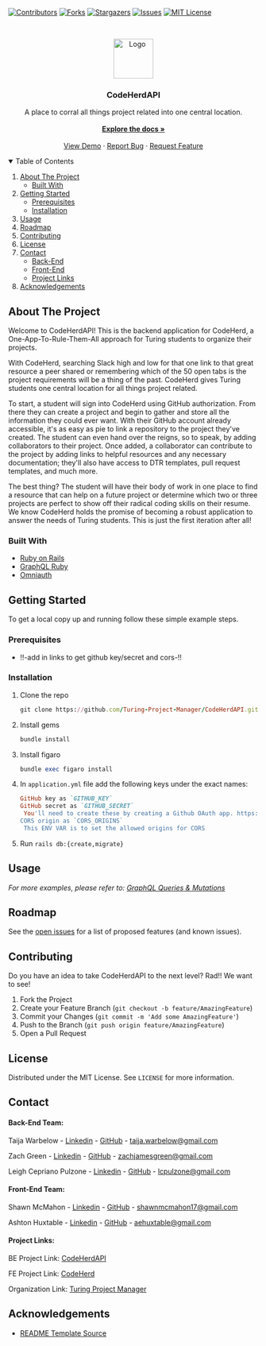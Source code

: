 [![Contributors][contributors-shield]][contributors-url]
[![Forks][forks-shield]][forks-url]
[![Stargazers][stars-shield]][stars-url]
[![Issues][issues-shield]][issues-url]
[![MIT License][license-shield]][license-url]


<!-- PROJECT LOGO -->
<br />
<p align="center">
  <a href="https://github.com/othneildrew/Best-README-Template">
    <img src="images/logo.png" alt="Logo" width="80" height="80">
  </a>

  <h3 align="center">CodeHerdAPI</h3>

  <p align="center">
    A place to corral all things project related into one central location.  
    <br />
    <br />
    <a href="https://github.com/othneildrew/Best-README-Template"><strong>Explore the docs »</strong></a>
    <br />
    <br />
    <a href="https://github.com/othneildrew/Best-README-Template">View Demo</a>
    ·
    <a href="https://github.com/othneildrew/Best-README-Template/issues">Report Bug</a>
    ·
    <a href="https://github.com/othneildrew/Best-README-Template/issues">Request Feature</a>
  </p>
</p>



<!-- TABLE OF CONTENTS -->
<details open="open">
  <summary>Table of Contents</summary>
  <ol>
    <li>
      <a href="#about-the-project">About The Project</a>
      <ul>
        <li><a href="#built-with">Built With</a></li>
      </ul>
    </li>
    <li>
      <a href="#getting-started">Getting Started</a>
      <ul>
        <li><a href="#prerequisites">Prerequisites</a></li>
        <li><a href="#installation">Installation</a></li>
      </ul>
    </li>
    <li><a href="#usage">Usage</a></li>
    <li><a href="#roadmap">Roadmap</a></li>
    <li><a href="#contributing">Contributing</a></li>
    <li><a href="#license">License</a></li>
    <li><a href="#contact">Contact</a>
      <ul>
        <li><a href="#backend">Back-End</a></li>
      </ul>
      <ul>
        <li><a href="#frontend">Front-End</a></li>
      </ul>
      <ul>
        <li><a href="#project-links">Project Links</a></li>
      </ul>
    </li>
    <li><a href="#acknowledgements">Acknowledgements</a></li>
  </ol>
</details>



<!-- ABOUT THE PROJECT -->
## About The Project

Welcome to CodeHerdAPI! This is the backend application for CodeHerd, a One-App-To-Rule-Them-All approach for Turing students to organize their projects.   

With CodeHerd, searching Slack high and low for that one link to that great resource a peer shared or remembering which of the 50 open tabs is the project requirements will be a thing of the past.  CodeHerd gives Turing students one central location for all things project related.  

To start, a student will sign into CodeHerd using GitHub authorization. From there they can create a project and begin to gather and store all the information they could ever want.  With their GitHub account already accessible, it's as easy as pie to link a repository to the project they've created.  The student can even hand over the reigns, so to speak, by adding collaborators to their project.  Once added, a collaborator can contribute to the project by adding links to helpful resources and any necessary documentation; they'll also have access to DTR templates, pull request templates, and much more.  

The best thing?  The student will have their body of work in one place to find a resource that can help on a future project or determine which two or three projects are perfect to show off their radical coding skills on their resume.  We know CodeHerd holds the promise of becoming a robust application to answer the needs of Turing students.  This is just the first iteration after all!  

### Built With

* [Ruby on Rails](https://rubyonrails.org/)
* [GraphQL Ruby](https://graphql-ruby.org/)
* [Omniauth](https://github.com/omniauth/omniauth)

<!-- GETTING STARTED -->
## Getting Started

To get a local copy up and running follow these simple example steps.

### Prerequisites

* !!-add in links to get github key/secret and cors-!!

### Installation

1. Clone the repo
   ```rb
   git clone https://github.com/Turing-Project-Manager/CodeHerdAPI.git
   ```
2. Install gems
   ```rb
   bundle install
   ```
3. Install figaro
   ```rb
   bundle exec figaro install
   ```
4. In `application.yml` file add the following keys under the exact names:
   ```rb
   GitHub key as `GITHUB_KEY`
   GitHub secret as `GITHUB_SECRET`
    You'll need to create these by creating a Github OAuth app. https://docs.github.com/en/developers/apps/building-oauth-apps/creating-an-oauth-app
   CORS origin as `CORS_ORIGINS`
    This ENV VAR is to set the allowed origins for CORS
   ```
5. Run `rails db:{create,migrate}`


<!-- USAGE EXAMPLES -->
## Usage

_For more examples, please refer to: [GraphQL Queries & Mutations](https://codeherdapi.herokuapp.com/)_

<!-- #### Generate Graphql docs

make sure you download the npm package graphdocs npm install -g @2fd/graphdoc

you'll need to start a local server or ping the deployed. This will put the files in the public folder for rails to serve

```
graphdoc -e http://localhost:3000/graphql -o ./public
``` -->

<!-- ROADMAP -->
## Roadmap

See the [open issues](https://github.com/othneildrew/Best-README-Template/issues) for a list of proposed features (and known issues).



<!-- CONTRIBUTING -->
## Contributing

Do you have an idea to take CodeHerdAPI to the next level?  Rad!!  We want to see!

1. Fork the Project
2. Create your Feature Branch (`git checkout -b feature/AmazingFeature`)
3. Commit your Changes (`git commit -m 'Add some AmazingFeature'`)
4. Push to the Branch (`git push origin feature/AmazingFeature`)
5. Open a Pull Request



<!-- LICENSE -->
## License

Distributed under the MIT License. See `LICENSE` for more information.



<!-- CONTACT -->
## Contact

#### Back-End Team:

Taija Warbelow - [Linkedin](https://www.linkedin.com/in/taija-warbelow/) - [GitHub](https://github.com/twarbelow) - taija.warbelow@gmail.com

Zach Green - [Linkedin](https://www.linkedin.com/in/zachjamesgreen/) - [GitHub](https://github.com/zachjamesgreen) - zachjamesgreen@gmail.com

Leigh Cepriano Pulzone - [Linkedin](https://www.linkedin.com/in/lcpulzone/) - [GitHub](https://github.com/lcpulzone) - lcpulzone@gmail.com

#### Front-End Team:

Shawn McMahon - [Linkedin](https://www.linkedin.com/in/shawnpmcmahon/) - [GitHub](https://github.com/shawnmcmahon) - shawnmcmahon17@gmail.com

Ashton Huxtable - [Linkedin](https://www.linkedin.com/in/ashtonhuxtable/) - [GitHub](https://github.com/ashton-huxtable) - aehuxtable@gmail.com

#### Project Links:

BE Project Link: [CodeHerdAPI](https://github.com/Turing-Project-Manager/CodeHerdAPI)

FE Project Link: [CodeHerd](https://github.com/Turing-Project-Manager/CodeHerd)

Organization Link: [Turing Project Manager](https://github.com/Turing-Project-Manager)



<!-- ACKNOWLEDGEMENTS -->
## Acknowledgements
* [README Template Source](https://github.com/othneildrew/Best-README-Template)


<!-- MARKDOWN LINKS & IMAGES -->
<!-- https://www.markdownguide.org/basic-syntax/#reference-style-links -->
[contributors-shield]: https://img.shields.io/github/contributors/Turing-Project-Manager/CodeHerdAPI.svg?style=for-the-badge
[contributors-url]: https://github.com/Turing-Project-Manager/CodeHerdAPI/graphs/contributors
[forks-shield]: https://img.shields.io/github/forks/Turing-Project-Manager/CodeHerdAPI.svg?style=for-the-badge
[forks-url]: https://github.com/Turing-Project-Manager/CodeHerdAPI/network/members
[stars-shield]: https://img.shields.io/github/stars/Turing-Project-Manager/CodeHerdAPI.svg?style=for-the-badge
[stars-url]: https://github.com/Turing-Project-Manager/CodeHerdAPI/stargazers
[issues-shield]: https://img.shields.io/github/issues/Turing-Project-Manager/CodeHerdAPI.svg?style=for-the-badge
[issues-url]: https://github.com/Turing-Project-Manager/CodeHerdAPI/issues
[license-shield]: https://img.shields.io/github/license/othneildrew/Best-README-Template.svg?style=for-the-badge
[license-url]: https://github.com/othneildrew/Best-README-Template/blob/master/LICENSE.txt

